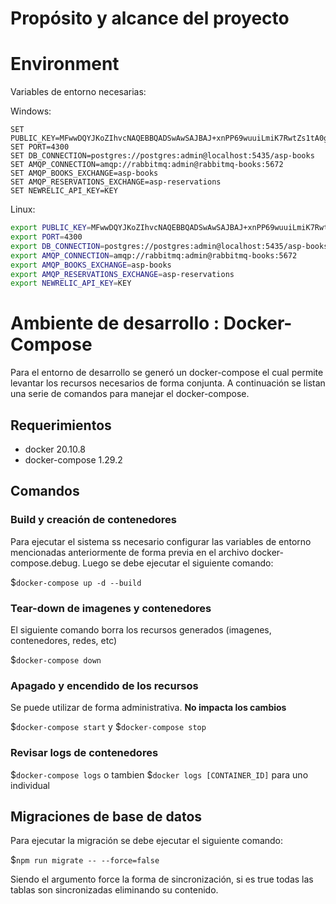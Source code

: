 # Propósito y alcance del proyecto

# Environment

Variables de entorno necesarias:

Windows:

```CMD
SET PUBLIC_KEY=MFwwDQYJKoZIhvcNAQEBBQADSwAwSAJBAJ+xnPP69wuuiLmiK7RwtZs1tA0gl+PNXvjGV6cJLHPbELaMGq38lsJbmFHNYfBwqw2hao9GEeo5wrMATFhgviECAwEAAQ==
SET PORT=4300
SET DB_CONNECTION=postgres://postgres:admin@localhost:5435/asp-books
SET AMQP_CONNECTION=amqp://rabbitmq:admin@rabbitmq-books:5672
SET AMQP_BOOKS_EXCHANGE=asp-books
SET AMQP_RESERVATIONS_EXCHANGE=asp-reservations
SET NEWRELIC_API_KEY=KEY
```

Linux:

```bash
export PUBLIC_KEY=MFwwDQYJKoZIhvcNAQEBBQADSwAwSAJBAJ+xnPP69wuuiLmiK7RwtZs1tA0gl+PNXvjGV6cJLHPbELaMGq38lsJbmFHNYfBwqw2hao9GEeo5wrMATFhgviECAwEAAQ==
export PORT=4300
export DB_CONNECTION=postgres://postgres:admin@localhost:5435/asp-books
export AMQP_CONNECTION=amqp://rabbitmq:admin@rabbitmq-books:5672
export AMQP_BOOKS_EXCHANGE=asp-books
export AMQP_RESERVATIONS_EXCHANGE=asp-reservations
export NEWRELIC_API_KEY=KEY
```
# Ambiente de desarrollo : Docker-Compose

Para el entorno de desarrollo se generó un docker-compose el cual permite levantar los recursos necesarios de forma conjunta. A continuación se listan una serie de comandos para manejar el docker-compose.

## Requerimientos

-   docker 20.10.8
-   docker-compose 1.29.2

## Comandos

### Build y creación de contenedores

Para ejecutar el sistema ss necesario configurar las variables de entorno mencionadas anteriormente de forma previa en el archivo docker-compose.debug. Luego se debe ejecutar el siguiente comando:

$`docker-compose up -d --build`

### Tear-down de imagenes y contenedores

El siguiente comando borra los recursos generados (imagenes, contenedores, redes, etc)

$`docker-compose down`

### Apagado y encendido de los recursos

Se puede utilizar de forma administrativa. **No impacta los cambios**

$`docker-compose start` y $`docker-compose stop`

### Revisar logs de contenedores

$`docker-compose logs` o tambien $`docker logs [CONTAINER_ID]` para uno individual

## Migraciones de base de datos

Para ejecutar la migración se debe ejecutar el siguiente comando:

$`npm run migrate -- --force=false`

Siendo el argumento force la forma de sincronización, si es true todas las tablas son sincronizadas eliminando su contenido.
